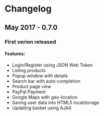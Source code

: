 # Changelog


## May 2017 - 0.7.0
### First verion released
#### Features:
* Login/Register using JSON Web Token
* Listing products
* Popup window with details
* Search bar with auto-completion
* Product page view
* PayPal Payment
* Google Maps with geo-location
* Saving user data into HTML5 localstorage
* Updating basket using AJAX
